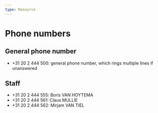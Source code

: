 ```yaml
---
type: Resource
---
```


# Phone numbers

## General phone number

* +31 20 2 444 500: general phone number, which rings multiple lines if unanswered

## Staff

* +31 20 2 444 555: Boris VAN HOYTEMA
* +31 20 2 444 561: Claus MULLIE
* +31 20 2 444 562: Mirjam VAN TIEL
